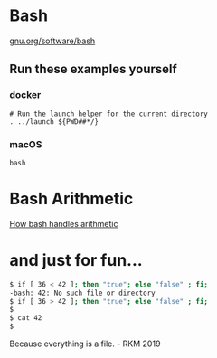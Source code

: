 # Bash

[gnu.org/software/bash](https://www.gnu.org/software/bash/)

## Run these examples yourself

### docker

```
# Run the launch helper for the current directory
. ../launch ${PWD##*/}
```

### macOS

```
bash
```

# Bash Arithmetic

[How bash handles arithmetic](https://ryanstutorials.net/bash-scripting-tutorial/bash-arithmetic.php)

# and just for fun...


```bash
$ if [ 36 < 42 ]; then "true"; else "false" ; fi;
-bash: 42: No such file or directory
$ if [ 36 > 42 ]; then "true"; else "false" ; fi;
$
$ cat 42
$ 
```

Because everything is a file. - RKM 2019
